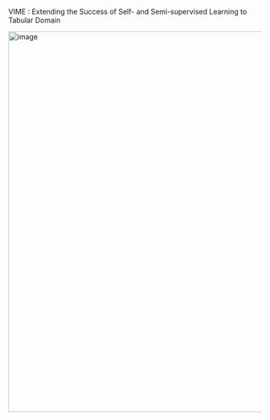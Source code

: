 VIME : Extending the Success of Self- and Semi-supervised Learning to Tabular Domain

<img width="757" alt="image" src="https://user-images.githubusercontent.com/49870977/229266014-d5e0c35b-3044-4118-9122-7a8ba2ae57be.png">
